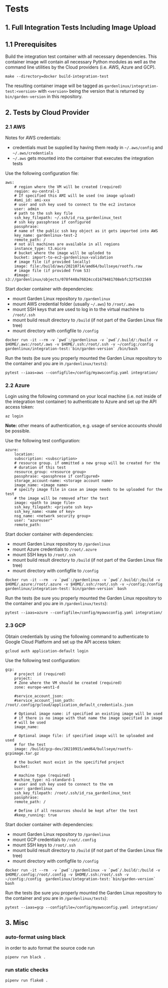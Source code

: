 # Tests


## 1. Full Integration Tests Including Image Upload

## 1.1 Prerequisites

Build the integration test container with all necessary dependencies. This container image will contain all necessary Python modules as well as the command line utilities by the Cloud providers (i.e. AWS, Azure and GCP).

```
make --directory=docker build-integration-test
```

The resulting container image will be tagged as `gardenlinux/integration-test:<version>` with `<version>` being the version that is returned by `bin/garden-version` in this repository.

## 2. Tests by Cloud Provider

### 2.1 AWS

Notes for AWS credentials:
- credentials must be supplied by having them ready in `~/.aws/config` and `~/.aws/credentials`
- `~/.aws` gets mounted into the container that executes the integration tests

Use the following configuration file:

```
aws:
    # region where the VM will be created (required)
    region: eu-central-1
    # If specified this AMI will be used (no image upload)
    #ami_id: ami-xxx
    # user and ssh key used to connect to the ec2 instance
    user: admin
    # path to the ssh key file
    ssh_key_filepath: ~/.ssh/id_rsa_gardenlinux_test
    # ssh key passphrase if configured
    passphrase:
    # name of the public ssh key object as it gets imported into AWS
    key_name: gardenlinux-test-2
    remote_path: /
    # not all machines are available in all regions
    instance_type: t3.micro
    # bucket where the image will be uploded to
    bucket: import-to-ec2-gardenlinux-validation
    # image file (if provided locally)
    image: file:/build/aws/20210714/amd64/bullseye/rootfs.raw
    # image file (if provided from S3)
    #image: s3://gardenlinux/objects/078f440a76024ccd1679481708ebfc32f5431569
```

Start docker container with dependencies:

- mount Garden Linux repository to `/gardenlinux`
- mount AWS credential folder (usually `~/.aws`) to `/root/.aws`
- mount SSH keys that are used to log in to the virtual machine to `/root/.ssh`
- mount build result directory to `/build` (if not part of the Garden Linux file tree)
- mount directory with configfile to `/config`

```
docker run -it --rm -v `pwd`:/gardenlinux -v `pwd`/.build/:/build -v $HOME/.aws:/root/.aws -v $HOME/.ssh:/root/.ssh -v ~/config:/config gardenlinux/integration-test:`bin/garden-version` /bin/bash
```

Run the tests (be sure you properly mounted the Garden Linux repository to the container and you are in `/gardenlinux/tests`):

```
pytest --iaas=aws --configfile=/config/myawsconfig.yaml integration/
```

### 2.2 Azure

Login using the following command on your local machine (i.e. not inside of the integration test container) to authenticate to Azure and set up the API access token:

```
az login
```

**Note:** other means of authentication, e.g. usage of service accounts should be possible.

Use the following test configuration:

```
azure:
    location:
    subscription: <subscription>
    # resource group. if ommitted a new group will be created for the 
    # duration of this test
    resource_group: <resource group>
    passphrase: <passphrese if configured>
    storage_account-name: <storage account name>
    image_name: <image name>
    # specify image file in case an image needs to be uploaded for the test
    # the image will be removed after the test
    image: <path to image file>
    ssh_key_filepath: <private ssh key>
    ssh_key_name: <name of key>
    nsg_name: <network security group>
    user: "azureuser"
    remote_path:
```

Start docker container with dependencies:

- mount Garden Linux repository to `/gardenlinux`
- mount Azure credentials to `/root/.azure`
- mount SSH keys to `/root/.ssh`
- mount build result directory to `/build` (if not part of the Garden Linux file tree)
- mount directory with configfile to `/config`

```
docker run -it --rm  -v `pwd`:/gardenlinux -v `pwd`/.build/:/build -v $HOME/.azure:/root/.azure -v $HOME/.ssh:/root/.ssh -v ~/config:/config  gardenlinux/integration-test:`bin/garden-version` bash
```

Run the tests (be sure you properly mounted the Garden Linux repository to the container and you are in `/gardenlinux/tests`):

```
pytest --iaas=azure --configfile=/config/myawsconfig.yaml integration/
```

### 2.3 GCP

Obtain credentials by using the following command to authenticate to Google Cloud Platform and set up the API access token:

```
gcloud auth application-default login
```

Use the following test configuration:

```
gcp:
    # project id (required)
    project:
    # Zone where the VM should be created (required)
    zone: europe-west1-d

    #service_account_json:
    #service_account_json_path: /root/.config/gcloud/application_default_credentials.json

    # Optional image name: if specified an existing image will be used
    # if there is no image with that name the image specified in image 
    # will be used
    image_name:

    # Optional image file: if specified image will be uploaded and used
    # for the test
    image: /build/gcp-dev/20210915/amd64/bullseye/rootfs-gcpimage.tar.gz

    # the bucket must exist in the specififed project
    bucket:

    # machine type (required)
    machine_type: n1-standard-1
    # user and ssh key used to connect to the vm
    user: gardenlinux
    ssh_key_filepath: /root/.ssh/id_rsa_gardenlinux_test
    passphrase:
    remote_path: /

    # Define if all resources should be kept after the test
    #keep_running: true
```

Start docker container with dependencies:

- mount Garden Linux repository to `/gardenlinux`
- mount GCP credentials to `/root/.config`
- mount SSH keys to `/root/.ssh`
- mount build result directory to `/build` (if not part of the Garden Linux file tree)
- mount directory with configfile to `/config`

```
docker run -it --rm  -v `pwd`:/gardenlinux -v `pwd`/.build/:/build -v $HOME/.config:/root/.config -v $HOME/.ssh:/root/.ssh -v ~/config:/config  gardenlinux/integration-test:`bin/garden-version` bash
```

Run the tests (be sure you properly mounted the Garden Linux repository to the container and you are in `/gardenlinux/tests`):

```
pytest --iaas=gcp --configfile=/config/myawsconfig.yaml integration/
```

## 3. Misc

### auto-format using black

in order to auto format the source code run

```
pipenv run black .
```

### run static checks

```
pipenv run flake8 .
```
